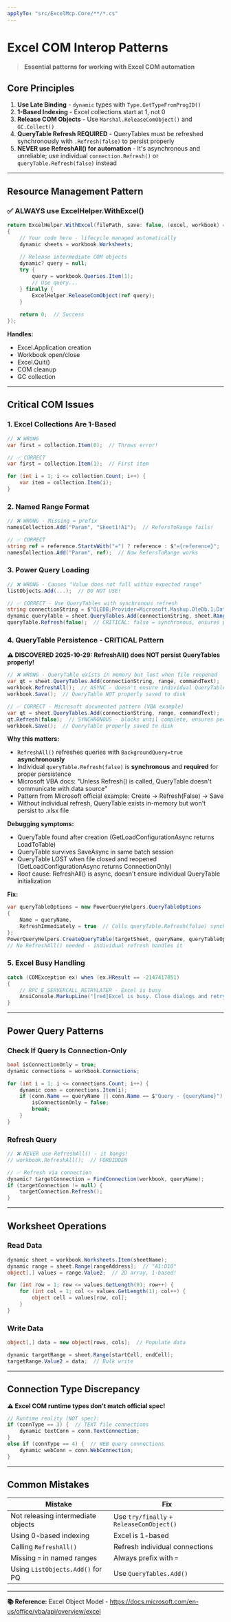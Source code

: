 ```yaml
---
applyTo: "src/ExcelMcp.Core/**/*.cs"
---
```


# Excel COM Interop Patterns

> **Essential patterns for working with Excel COM automation**

## Core Principles

1. **Use Late Binding** - `dynamic` types with `Type.GetTypeFromProgID()`
2. **1-Based Indexing** - Excel collections start at 1, not 0
3. **Release COM Objects** - Use `Marshal.ReleaseComObject()` and `GC.Collect()`
4. **QueryTable Refresh REQUIRED** - QueryTables must be refreshed synchronously with `.Refresh(false)` to persist properly
5. **NEVER use RefreshAll() for automation** - It's asynchronous and unreliable; use individual `connection.Refresh()` or `queryTable.Refresh(false)` instead

---

## Resource Management Pattern

### ✅ ALWAYS use ExcelHelper.WithExcel()

```csharp
return ExcelHelper.WithExcel(filePath, save: false, (excel, workbook) =>
{
    // Your code here - lifecycle managed automatically
    dynamic sheets = workbook.Worksheets;
    
    // Release intermediate COM objects
    dynamic? query = null;
    try {
        query = workbook.Queries.Item(1);
        // Use query...
    } finally {
        ExcelHelper.ReleaseComObject(ref query);
    }
    
    return 0;  // Success
});
```

**Handles:**
- Excel.Application creation
- Workbook open/close
- Excel.Quit()
- COM cleanup
- GC collection

---

## Critical COM Issues

### 1. Excel Collections Are 1-Based

```csharp
// ❌ WRONG
var first = collection.Item(0);  // Throws error!

// ✅ CORRECT
var first = collection.Item(1);  // First item

for (int i = 1; i <= collection.Count; i++) {
    var item = collection.Item(i);
}
```

### 2. Named Range Format

```csharp
// ❌ WRONG - Missing = prefix
namesCollection.Add("Param", "Sheet1!A1");  // RefersToRange fails!

// ✅ CORRECT
string ref = reference.StartsWith("=") ? reference : $"={reference}";
namesCollection.Add("Param", ref);  // Now RefersToRange works
```

### 3. Power Query Loading

```csharp
// ❌ WRONG - Causes "Value does not fall within expected range"
listObjects.Add(...);  // DO NOT USE!

// ✅ CORRECT - Use QueryTables with synchronous refresh
string connectionString = $"OLEDB;Provider=Microsoft.Mashup.OleDb.1;Data Source=$Workbook$;Location={queryName}";
dynamic queryTable = sheet.QueryTables.Add(connectionString, sheet.Range["A1"], commandText);
queryTable.Refresh(false);  // CRITICAL: false = synchronous, ensures persistence
```

### 4. QueryTable Persistence - CRITICAL Pattern

**⚠️ DISCOVERED 2025-10-29: RefreshAll() does NOT persist QueryTables properly!**

```csharp
// ❌ WRONG - QueryTable exists in memory but lost when file reopened
var qt = sheet.QueryTables.Add(connectionString, range, commandText);
workbook.RefreshAll();  // ASYNC - doesn't ensure individual QueryTable persistence!
workbook.Save();  // QueryTable NOT properly saved to disk

// ✅ CORRECT - Microsoft documented pattern (VBA example)
var qt = sheet.QueryTables.Add(connectionString, range, commandText);
qt.Refresh(false);  // SYNCHRONOUS - blocks until complete, ensures persistence
workbook.Save();  // QueryTable properly saved to disk
```

**Why this matters:**
- `RefreshAll()` refreshes queries with `BackgroundQuery=true` **asynchronously**
- Individual `queryTable.Refresh(false)` is **synchronous** and **required** for proper persistence
- Microsoft VBA docs: "Unless Refresh() is called, QueryTable doesn't communicate with data source"
- Pattern from Microsoft official example: Create → Refresh(False) → Save
- Without individual refresh, QueryTable exists in-memory but won't persist to .xlsx file

**Debugging symptoms:**
- QueryTable found after creation (GetLoadConfigurationAsync returns LoadToTable)
- QueryTable survives SaveAsync in same batch session
- QueryTable LOST when file closed and reopened (GetLoadConfigurationAsync returns ConnectionOnly)
- Root cause: RefreshAll() is async, doesn't ensure individual QueryTable initialization

**Fix:**
```csharp
var queryTableOptions = new PowerQueryHelpers.QueryTableOptions
{
    Name = queryName,
    RefreshImmediately = true  // Calls queryTable.Refresh(false) synchronously
};
PowerQueryHelpers.CreateQueryTable(targetSheet, queryName, queryTableOptions);
// No RefreshAll() needed - individual refresh handles it
```

### 5. Excel Busy Handling

```csharp
catch (COMException ex) when (ex.HResult == -2147417851)
{
    // RPC_E_SERVERCALL_RETRYLATER - Excel is busy
    AnsiConsole.MarkupLine("[red]Excel is busy. Close dialogs and retry.[/]");
}
```

---

## Power Query Patterns

### Check If Query Is Connection-Only

```csharp
bool isConnectionOnly = true;
dynamic connections = workbook.Connections;

for (int i = 1; i <= connections.Count; i++) {
    dynamic conn = connections.Item(i);
    if (conn.Name == queryName || conn.Name == $"Query - {queryName}") {
        isConnectionOnly = false;
        break;
    }
}
```

### Refresh Query

```csharp
// ❌ NEVER use RefreshAll() - it hangs!
// workbook.RefreshAll();  // FORBIDDEN

// ✅ Refresh via connection
dynamic? targetConnection = FindConnection(workbook, queryName);
if (targetConnection != null) {
    targetConnection.Refresh();
}
```

---

## Worksheet Operations

### Read Data

```csharp
dynamic sheet = workbook.Worksheets.Item(sheetName);
dynamic range = sheet.Range[rangeAddress];  // "A1:D10"
object[,] values = range.Value2;  // 2D array, 1-based!

for (int row = 1; row <= values.GetLength(0); row++) {
    for (int col = 1; col <= values.GetLength(1); col++) {
        object cell = values[row, col];
    }
}
```

### Write Data

```csharp
object[,] data = new object[rows, cols];  // Populate data

dynamic targetRange = sheet.Range[startCell, endCell];
targetRange.Value2 = data;  // Bulk write
```

---

## Connection Type Discrepancy

**⚠️ Excel COM runtime types don't match official spec!**

```csharp
// Runtime reality (NOT spec):
if (connType == 3) {  // TEXT file connections
    dynamic textConn = conn.TextConnection;
}
else if (connType == 4) {  // WEB query connections
    dynamic webConn = conn.WebConnection;
}
```

---

## Common Mistakes

| Mistake | Fix |
|---------|-----|
| Not releasing intermediate objects | Use `try/finally` + `ReleaseComObject()` |
| Using 0-based indexing | Excel is 1-based |
| Calling `RefreshAll()` | Refresh individual connections |
| Missing `=` in named ranges | Always prefix with `=` |
| Using `ListObjects.Add()` for PQ | Use `QueryTables.Add()` |

---

**📚 Reference:** Excel Object Model - https://docs.microsoft.com/en-us/office/vba/api/overview/excel
